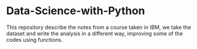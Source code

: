 # Data-Science-with-Python
This repository describe the notes from a course taken in IBM, we take the dataset and write the analysis in a different way, improving some of the codes using functions.
